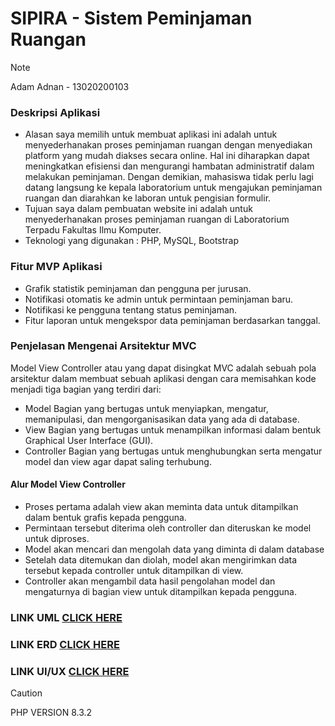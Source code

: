 # SIPIRA - Sistem Peminjaman Ruangan
> [!NOTE]
> Adam Adnan - 13020200103

### Deskripsi Aplikasi
- Alasan saya memilih untuk membuat aplikasi ini adalah untuk menyederhanakan proses peminjaman ruangan dengan menyediakan platform yang mudah diakses secara online. Hal ini diharapkan dapat meningkatkan efisiensi dan mengurangi hambatan administratif dalam melakukan peminjaman. Dengan demikian, mahasiswa tidak perlu lagi datang langsung ke kepala laboratorium untuk mengajukan peminjaman ruangan dan diarahkan ke laboran untuk pengisian formulir.
- Tujuan saya dalam pembuatan website ini adalah untuk menyederhanakan proses peminjaman ruangan di Laboratorium Terpadu Fakultas Ilmu Komputer.
- Teknologi yang digunakan : PHP, MySQL, Bootstrap

### Fitur MVP Aplikasi
- Grafik statistik peminjaman dan pengguna per jurusan.
- Notifikasi otomatis ke admin untuk permintaan peminjaman baru.
- Notifikasi ke pengguna tentang status peminjaman.
- Fitur laporan untuk mengekspor data peminjaman berdasarkan tanggal.

### Penjelasan Mengenai Arsitektur MVC
Model View Controller atau yang dapat disingkat MVC adalah sebuah pola arsitektur dalam membuat sebuah aplikasi dengan cara memisahkan kode menjadi tiga bagian yang terdiri dari:
- Model
  Bagian yang bertugas untuk menyiapkan, mengatur, memanipulasi, dan mengorganisasikan data yang ada di database.
- View
  Bagian yang bertugas untuk menampilkan informasi dalam bentuk Graphical User Interface (GUI).
- Controller
  Bagian yang bertugas untuk menghubungkan serta mengatur model dan view agar dapat saling terhubung.
  
#### Alur Model View Controller
- Proses pertama adalah view akan meminta data untuk ditampilkan dalam bentuk grafis kepada pengguna.
- Permintaan tersebut diterima oleh controller dan diteruskan ke model untuk diproses.
- Model akan mencari dan mengolah data yang diminta di dalam database
- Setelah data ditemukan dan diolah, model akan mengirimkan data tersebut kepada controller untuk ditampilkan di view.
- Controller akan mengambil data hasil pengolahan model dan mengaturnya di bagian view untuk ditampilkan kepada pengguna.


### LINK UML [CLICK HERE](https://drive.google.com/file/d/1SIedanXX8FDAj2kAhyjokqxxOUaTejex/view?usp=sharing)
### LINK ERD [CLICK HERE](https://drive.google.com/file/d/1whf-5t3ToEaB3GluxBjcu2KnPBs4T9N1/view?usp=sharing)
### LINK UI/UX [CLICK HERE](https://www.figma.com/file/TEg3cPPMmLLneebIlB92ev/ICLabs-websites?type=design&node-id=71%3A8&mode=design&t=T2HckajX9SXMZGiP-1)

> [!CAUTION]
> PHP VERSION 8.3.2


